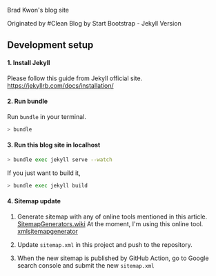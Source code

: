 Brad Kwon's blog site

Originated by #Clean Blog by Start Bootstrap - Jekyll Version

## Development setup

#### 1. Install Jekyll
Please follow this guide from Jekyll official site.
https://jekyllrb.com/docs/installation/

#### 2. Run bundle
Run `bundle` in your terminal.

````bash
> bundle
````

#### 3. Run this blog site in localhost

````bash
> bundle exec jekyll serve --watch
````

If you just want to build it,

````bash
> bundle exec jekyll build
````

#### 4. Sitemap update

1. Generate sitemap with any of online tools mentioned in this article.
[SitemapGenerators.wiki](https://code.google.com/archive/p/sitemap-generators/wikis/SitemapGenerators.wiki)
At the moment, I'm using this online tool. [xmlsitemapgenerator](https://xmlsitemapgenerator.org/)

2. Update `sitemap.xml` in this project and push to the repository.

3. When the new sitemap is published by GitHub Action, go to Google search console and submit the new `sitemap.xml`
